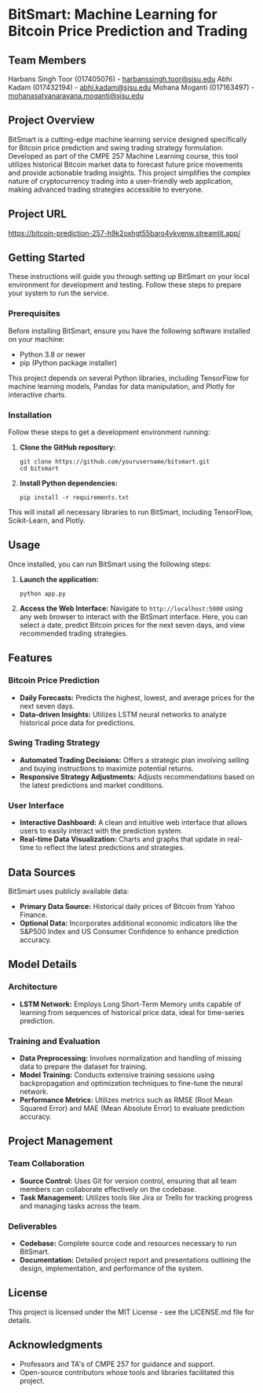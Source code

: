 # BitSmart: Machine Learning for Bitcoin Price Prediction and Trading

## Team Members

Harbans Singh Toor (017405076) - harbanssingh.toor@sjsu.edu
Abhi Kadam (017432194) - abhi.kadam@sjsu.edu
Mohana Moganti (017163497) - mohanasatyanarayana.moganti@sjsu.edu

## Project Overview

BitSmart is a cutting-edge machine learning service designed specifically for Bitcoin price prediction and swing trading strategy formulation. Developed as part of the CMPE 257 Machine Learning course, this tool utilizes historical Bitcoin market data to forecast future price movements and provide actionable trading insights. This project simplifies the complex nature of cryptocurrency trading into a user-friendly web application, making advanced trading strategies accessible to everyone.

## Project URL

https://bitcoin-prediction-257-h9k2oxhgt55baro4ykvenw.streamlit.app/

## Getting Started

These instructions will guide you through setting up BitSmart on your local environment for development and testing. Follow these steps to prepare your system to run the service.

### Prerequisites

Before installing BitSmart, ensure you have the following software installed on your machine:
- Python 3.8 or newer
- pip (Python package installer)

This project depends on several Python libraries, including TensorFlow for machine learning models, Pandas for data manipulation, and Plotly for interactive charts.

### Installation

Follow these steps to get a development environment running:

1. **Clone the GitHub repository:**
   ```
   git clone https://github.com/yourusername/bitsmart.git
   cd bitsmart
   ```

2. **Install Python dependencies:**
   ```
   pip install -r requirements.txt
   ```

This will install all necessary libraries to run BitSmart, including TensorFlow, Scikit-Learn, and Plotly.

## Usage

Once installed, you can run BitSmart using the following steps:

1. **Launch the application:**
   ```
   python app.py
   ```

2. **Access the Web Interface:**
   Navigate to `http://localhost:5000` using any web browser to interact with the BitSmart interface. Here, you can select a date, predict Bitcoin prices for the next seven days, and view recommended trading strategies.

## Features

### Bitcoin Price Prediction
- **Daily Forecasts:** Predicts the highest, lowest, and average prices for the next seven days.
- **Data-driven Insights:** Utilizes LSTM neural networks to analyze historical price data for predictions.

### Swing Trading Strategy
- **Automated Trading Decisions:** Offers a strategic plan involving selling and buying instructions to maximize potential returns.
- **Responsive Strategy Adjustments:** Adjusts recommendations based on the latest predictions and market conditions.

### User Interface
- **Interactive Dashboard:** A clean and intuitive web interface that allows users to easily interact with the prediction system.
- **Real-time Data Visualization:** Charts and graphs that update in real-time to reflect the latest predictions and strategies.

## Data Sources

BitSmart uses publicly available data:
- **Primary Data Source:** Historical daily prices of Bitcoin from Yahoo Finance.
- **Optional Data:** Incorporates additional economic indicators like the S&P500 Index and US Consumer Confidence to enhance prediction accuracy.

## Model Details

### Architecture
- **LSTM Network:** Employs Long Short-Term Memory units capable of learning from sequences of historical price data, ideal for time-series prediction.

### Training and Evaluation
- **Data Preprocessing:** Involves normalization and handling of missing data to prepare the dataset for training.
- **Model Training:** Conducts extensive training sessions using backpropagation and optimization techniques to fine-tune the neural network.
- **Performance Metrics:** Utilizes metrics such as RMSE (Root Mean Squared Error) and MAE (Mean Absolute Error) to evaluate prediction accuracy.

## Project Management

### Team Collaboration
- **Source Control:** Uses Git for version control, ensuring that all team members can collaborate effectively on the codebase.
- **Task Management:** Utilizes tools like Jira or Trello for tracking progress and managing tasks across the team.

### Deliverables
- **Codebase:** Complete source code and resources necessary to run BitSmart.
- **Documentation:** Detailed project report and presentations outlining the design, implementation, and performance of the system.

## License

This project is licensed under the MIT License - see the LICENSE.md file for details.

## Acknowledgments

- Professors and TA's of CMPE 257 for guidance and support.
- Open-source contributors whose tools and libraries facilitated this project.
